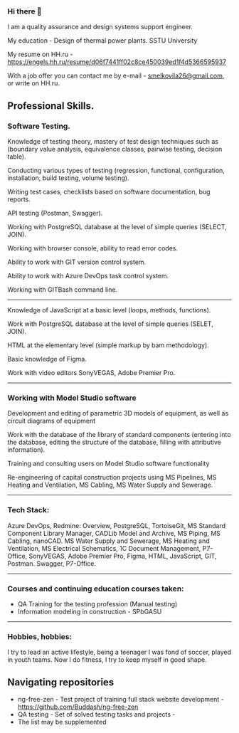 ### Hi there 👋
I am a quality assurance and design systems support engineer.

My education - Design of thermal power plants. SSTU University

My resume on HH.ru - https://engels.hh.ru/resume/d06f7441ff02c8ce450039ed1f4d5366595937

With a job offer you can contact me by e-mail - smelkovila26@gmail.com, or write on HH.ru.

## Professional Skills.

### Software Testing.

Knowledge of testing theory, mastery of test design techniques such as (boundary value analysis, equivalence classes, pairwise testing, decision table).

Conducting various types of testing (regression, functional, configuration, installation, build testing, volume testing).

Writing test cases, checklists based on software documentation, bug reports.

API testing (Postman, Swagger).

Working with PostgreSQL database at the level of simple queries (SELEСT, JOIN).

Working with browser console, ability to read error codes.

Ability to work with GIT version control system.

Ability to work with Azure DevOps task control system.

Working with GITBash command line.

---------------------------------------------------

Knowledge of JavaScript at a basic level (loops, methods, functions).

Work with PostgreSQL database at the level of simple queries (SELET, JOIN).

HTML at the elementary level (simple markup by bam methodology).

Basic knowledge of Figma.

Work with video editors SonyVEGAS, Adobe Premier Pro.

---------------------------------------------------

### Working with Model Studio software

Development and editing of parametric 3D models of equipment, as well as circuit diagrams of equipment

Work with the database of the library of standard components (entering into the database, editing the structure of the database, filling with attributive information).

Training and consulting users on Model Studio software functionality

Re-engineering of capital construction projects using MS Pipelines, MS Heating and Ventilation, MS Cabling, MS Water Supply and Sewerage.

---------------------------------------------------

### Tech Stack:
Azure DevOps, Redmine: Overview, PostgreSQL, TortoiseGit, MS Standard Component Library Manager, CADLib Model and Archive, MS Piping, MS Cabling, nanoCAD. MS Water Supply and Sewerage, MS Heating and Ventilation, MS Electrical Schematics, 1C Document Management, P7-Office, SonyVEGAS, Adobe Premier Pro, Figma, HTML, JavaScript, GIT, Postman. Swagger, P7-Office.

---------------------------------------------------

### Courses and continuing education courses taken:
 - QA Training for the testing profession (Manual testing)
 - Information modeling in construction - SPbGASU

---------------------------------------------------

### Hobbies, hobbies:
I try to lead an active lifestyle, being a teenager I was fond of soccer, played in youth teams. Now I do fitness, I try to keep myself in good shape.

## Navigating repositories
 - ng-free-zen - Test project of training full stack website development - https://github.com/Buddash/ng-free-zen
 - QA testing - Set of solved testing tasks and projects - 
 - The list may be supplemented
<!--
**Buddash/Buddash** is a ✨ _special_ ✨ repository because its `README.md` (this file) appears on your GitHub profile.

Here are some ideas to get you started:

- 🔭 I’m currently working on ...
- 🌱 I’m currently learning ...
- 👯 I’m looking to collaborate on ...
- 🤔 I’m looking for help with ...
- 💬 Ask me about ...
- 📫 How to reach me: ...
- 😄 Pronouns: ...
- ⚡ Fun fact: ...
-->
